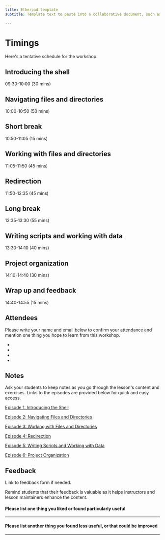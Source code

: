 ```yaml
---
title: Etherpad template
subtitle: Template text to paste into a collaborative document, such as Etherpad.

---
```


# Timings
Here's a tentative schedule for the workshop.

## Introducing the shell
09:30-10:00 (30 mins)

## Navigating files and directories
10:00-10:50 (50 mins)

## Short break
10:50-11:05 (15 mins)

## Working with files and directories
11:05-11:50 (45 mins)

## Redirection 
11:50-12:35 (45 mins)

## Long break
12:35-13:30 (55 mins)

## Writing scripts and working with data
13:30-14:10 (40 mins)

## Project organization
14:10-14:40 (30 mins)

## Wrap up and feedback 
14:40-14:55 (15 mins)

## Attendees
Please write your name and email below to confirm your attendance and mention one thing you hope to learn from this workshop.

-
-
-
-

## Notes
Ask your students to keep notes as you go through the lesson's content and exercises.
Links to the episodes are provided below for quick and easy access.

 [Episode 1: Introducing the Shell](https://datacarpentry.org/shell-genomics/01-introduction.html)

 [Episode 2: Navigating Files and Directories](https://datacarpentry.org/shell-genomics/02-the-filesystem.html)

[Episode 3: Working with Files and Directories](https://datacarpentry.org/shell-genomics/03-working-with-files.html)

[Episode 4: Redirection](https://datacarpentry.org/shell-genomics/04-redirection.html)

[Episode 5: Writing Scripts and Working with Data](https://datacarpentry.org/shell-genomics/05-writing-scripts.html)

[Episode 6: Project Organization](https://datacarpentry.org/shell-genomics/06-organization.html)

## Feedback
Link to feedback form if needed.

Remind students that their feedback is valuable as it helps instructors and lesson maintainers enhance the content.

#### Please list one thing you liked or found particularly useful

- - - - - 

#### Please list another thing you found less useful, or that could be improved

- - - - - 
